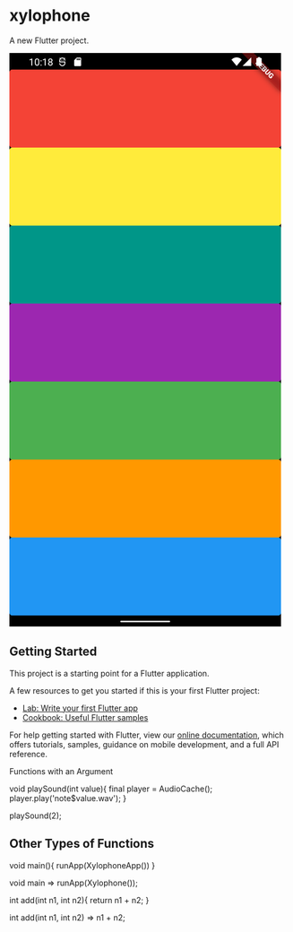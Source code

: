 # xylophone

A new Flutter project.

<img src='image.png'>

## Getting Started

This project is a starting point for a Flutter application.

A few resources to get you started if this is your first Flutter project:

- [Lab: Write your first Flutter app](https://flutter.dev/docs/get-started/codelab)
- [Cookbook: Useful Flutter samples](https://flutter.dev/docs/cookbook)

For help getting started with Flutter, view our
[online documentation](https://flutter.dev/docs), which offers tutorials,
samples, guidance on mobile development, and a full API reference.

Functions with an Argument

void playSound(int value){
    final player = AudioCache();
    player.play('note$value.wav');
}

playSound(2);


Other Types of Functions
----------------------------
void main(){
    runApp(XylophoneApp())
}


void main => runApp(Xylophone());

int add(int n1, int n2){
    return n1 + n2;
}

int add(int n1, int n2) => n1 + n2;